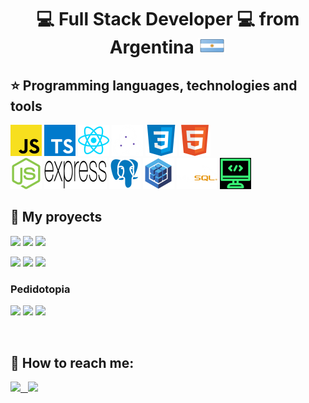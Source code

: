 <h1 size="30px" align="center">
💻 Full Stack Developer 💻 
from Argentina
<img width="45px" height="25px" src="https://github.com/francofraiese/francofraiese/blob/main/images/argentina.png"/>
</h1>

## :star: Programming languages, technologies and tools
  <img width=50px height=50px src="https://github.com/francofraiese/francofraiese/blob/main/images/JS.png">
  <img width=50px height=50px src="https://github.com/francofraiese/francofraiese/blob/main/images/TS.png">
  <img width=50px height=50px src="https://github.com/francofraiese/francofraiese/blob/main/images/react.png">
  <img width=50px height=50px src="https://github.com/francofraiese/francofraiese/blob/main/images/redux.png">
  <img width=50px height=50px src="https://github.com/francofraiese/francofraiese/blob/main/images/CSS3.png">
  <img width=50px height=50px src="https://github.com/francofraiese/francofraiese/blob/main/images/HTML.png">
  <br/>
  <img width=50px height=50px src="https://github.com/francofraiese/francofraiese/blob/main/images/NODE.png">
  <img width=100px height=50px src="https://github.com/francofraiese/francofraiese/blob/main/images/express.png">
  <img width=50px height=50px src="https://github.com/francofraiese/francofraiese/blob/main/images/postgres.png">
  <img width=50px height=50px src="https://github.com/francofraiese/francofraiese/blob/main/images/sequelize.png">
  <img width=65px height=50px src="https://github.com/francofraiese/francofraiese/blob/main/images/Mysql.png">
  <img width=50px height=50px src="https://github.com/francofraiese/francofraiese/blob/main/images/logo.png">

  
  
## :pushpin: My proyects

<p>
  <a><img src="https://github.com/WanCirone/wancirone/blob/main/images/petStore/home.png"></a>
  <a><img src="https://github.com/WanCirone/wancirone/blob/main/images/petStore/catalogo.png"></a>
  <a><img src="https://github.com/WanCirone/wancirone/blob/main/images/petStore/tablaordenes.png"></a>
</p>
<p>
  <a><img src="https://github.com/WanCirone/wancirone/blob/main/images/petStore/carrito.png"></a>
  <a><img src="https://github.com/WanCirone/wancirone/blob/main/images/petStore/reviews.png"></a>
  <a><img src="https://github.com/WanCirone/wancirone/blob/main/images/petStore/average.png"></a>
</p>

<h3>Pedidotopia</h3>
<p>
  <a><img src="https://github.com/WanCirone/wancirone/blob/main/images/pedidotopia/tabla.jpg"></a>
  <a><img src="https://github.com/WanCirone/wancirone/blob/main/images/pedidotopia/nuevoprod.png"></a>
  <a><img src="https://github.com/WanCirone/wancirone/blob/main/images/pedidotopia/imagen.png"></a>
</p> 
&nbsp;

## :paperclip: How to reach me:
<span >
<a href="https://www.linkedin.com/in/wanda-trinidad-cirone/" ><img width="5%" src="https://github.com/WanCirone/wancirone/blob/main/logos/linkedin-icon.png"> &nbsp;
<a href="mailto:wandacirone@gmail.com" ><img width="5%" src="https://github.com/WanCirone/wancirone/blob/main/logos/gmail-icon%20green.png">
</span>
